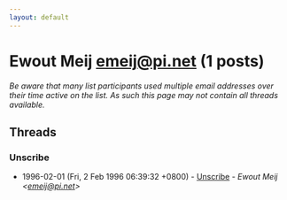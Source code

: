 ```yaml
---
layout: default
---
```


# Ewout Meij <emeij@pi.net> (1 posts)

_Be aware that many list participants used multiple email addresses over their time active on the list. As such this page may not contain all threads available._

## Threads

### Unscribe
+ 1996-02-01 (Fri, 2 Feb 1996 06:39:32 +0800) - [Unscribe](/archive/1996/02/404792e2fadea0941339e45e4adee1e13e8b2de63904eb9ec1d4e9cb8803a57c) - _Ewout Meij \<emeij@pi.net\>_

